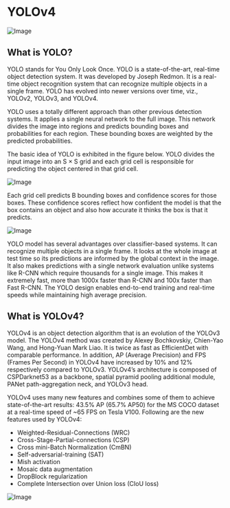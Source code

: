 # YOLOv4
![Image](https://brunocapuano.files.wordpress.com/2020/06/yolov4-realtime-demo.gif)

## What is YOLO?
YOLO stands for You Only Look Once. YOLO is a state-of-the-art, real-time object detection system. It was developed by Joseph Redmon. It is a real-time object recognition system that can recognize multiple objects in a single frame. YOLO has evolved into newer versions over time, viz., YOLOv2, YOLOv3, and YOLOv4.

YOLO uses a totally different approach than other previous detection systems. It applies a single neural network to the full image. This network divides the image into regions and predicts bounding boxes and probabilities for each region. These bounding boxes are weighted by the predicted probabilities.

The basic idea of YOLO is exhibited in the figure below. YOLO divides the input image into an S × S grid and each grid cell is responsible for predicting the object centered in that grid cell.

![Image](https://miro.medium.com/max/1200/0*Okuwq93g3v13CShN)

Each grid cell predicts B bounding boxes and confidence scores for those boxes. These confidence scores reflect how confident the model is that the box contains an object and also how accurate it thinks the box is that it predicts.

![Image](https://miro.medium.com/max/1400/0*IhbtJNWpPG1PgTRk)

YOLO model has several advantages over classifier-based systems. It can recognize multiple objects in a single frame. It looks at the whole image at test time so its predictions are informed by the global context in the image. It also makes predictions with a single network evaluation unlike systems like R-CNN which require thousands for a single image. This makes it extremely fast, more than 1000x faster than R-CNN and 100x faster than Fast R-CNN. The YOLO design enables end-to-end training and real-time speeds while maintaining high average precision.

## What is YOLOv4?
YOLOv4 is an object detection algorithm that is an evolution of the YOLOv3 model. The YOLOv4 method was created by Alexey Bochkovskiy, Chien-Yao Wang, and Hong-Yuan Mark Liao. It is twice as fast as EfficientDet with comparable performance. In addition, AP (Average Precision) and FPS (Frames Per Second) in YOLOv4 have increased by 10% and 12% respectively compared to YOLOv3. YOLOv4’s architecture is composed of CSPDarknet53 as a backbone, spatial pyramid pooling additional module, PANet path-aggregation neck, and YOLOv3 head.

YOLOv4 uses many new features and combines some of them to achieve state-of-the-art results: 43.5% AP (65.7% AP50) for the MS COCO dataset at a real-time speed of ~65 FPS on Tesla V100. Following are the new features used by YOLOv4:
- Weighted-Residual-Connections (WRC)
- Cross-Stage-Partial-connections (CSP)
- Cross mini-Batch Normalization (CmBN)
- Self-adversarial-training (SAT)
- Mish activation
- Mosaic data augmentation
- DropBlock regularization
- Complete Intersection over Union loss (CIoU loss)

![Image](https://production-media.paperswithcode.com/methods/new_ap.jpg)


